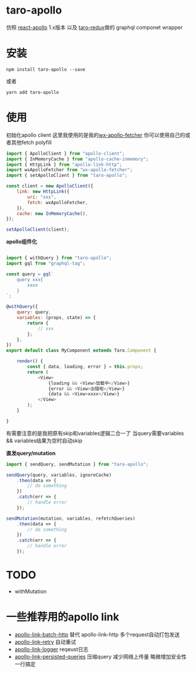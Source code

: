 # taro-apollo

仿照 [react-apollo](https://github.com/apollographql/react-apollo) 1.x版本 以及 [taro-redux](https://github.com/NervJS/taro/tree/master/packages/taro-redux)做的 graphql componet wrapper

# 安装
```
npm install taro-apollo --save
```
或者
```
yarn add taro-apollo
```

# 使用

初始化apollo client 
这里我使用的是我的[wx-apollo-fetcher](https://github.com/kdong007/wx-apollo-fetcher) 你可以使用自己的或者其他fetch polyfill
```js
import { ApolloClient } from "apollo-client";
import { InMemoryCache } from "apollo-cache-inmemory";
import { HttpLink } from "apollo-link-http";
import wxApolloFetcher from "wx-apollo-fetcher";
import { setApolloClient } from "taro-apollo";

const client = new ApolloClient({
    link: new HttpLink({
        uri: "xxx",
        fetch: wxApolloFetcher,
    }),
    cache: new InMemoryCache(),
});

setApolloClient(client);
```

**apollo组件化**
```js

import { withQuery } from "taro-apollo";
import gql from "graphql-tag";

const query = gql`
    query xxx{
        xxxx
    }
`;

@withQuery({
    query: query,
    variables: (props, state) => {
        return {
            // xxx
        };
    },
})
export default class MyComponent extends Taro.Component {

    render() {
        const { data, loading, error } = this.props;
        return (
            <View>
                {loading && <View>加载中</View>}
                {error && <View>出错啦</View>}
                {data && <View>xxxx</View>}
            </View>
        );
    }

}
```
有需要注意的是我把原有skip和variables逻辑二合一了 当query需要variables && variables结果为空时自动skip


**直发query/mutation**
```js
import { sendQuery, sendMutation } from "taro-apollo";

sendQuery(query, variables, ignoreCache)
    .then(data => {
        // do something
    })
    .catch(err => {
        // handle error
    });

sendMutation(mutation, variables, refetchQueries)
    .then(data => {
        // do something
    })
    .catch(err => {
        // handle error
    });
```

# TODO
- withMutation

# 一些推荐用的apollo link
- [apollo-link-batch-http](https://github.com/apollographql/apollo-link/tree/master/packages/apollo-link-batch-http) 替代 apollo-link-http 多个request自动打包发送
- [apollo-link-retry](https://github.com/apollographql/apollo-link/tree/master/packages/apollo-link-retry) 自动重试
- [apollo-link-logger](https://github.com/blackxored/apollo-link-logger) reqeust日志
- [apollo-link-persisted-queries](https://github.com/apollographql/apollo-link-persisted-queries) 压缩query 减少网络上传量 略微增加安全性 一行搞定

